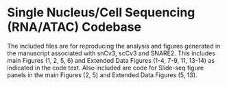 # Single Nucleus/Cell Sequencing (RNA/ATAC) Codebase

The included files are for reproducing the analysis and figures generated in the manuscript associated with snCv3, scCv3 and SNARE2. This includes main Figures (1, 2, 5, 6) and Extended Data Figures (1-4, 7-9, 11, 13-14) as indicated in the code text. Also included are code for Slide-seq figure panels in the main Figures (2, 5) and Extended Data Figures (5, 13).
